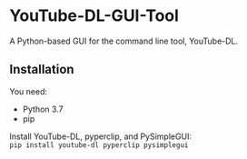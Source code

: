 # YouTube-DL-GUI-Tool
A Python-based GUI for the command line tool, YouTube-DL.

## Installation
You need:
- Python 3.7
- pip

Install YouTube-DL, pyperclip, and PySimpleGUI:  
```pip install youtube-dl pyperclip pysimplegui```
